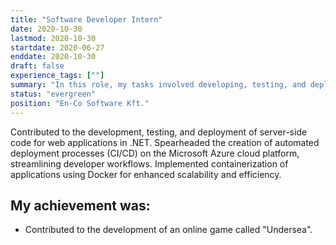 ```yaml
---
title: "Software Developer Intern"
date: 2020-10-30
lastmod: 2020-10-30
startdate: 2020-06-27
enddate: 2020-10-30
draft: false
experience_tags: [""]
summary: "In this role, my tasks involved developing, testing, and deploying server-side code for web applications in .NET, creating automated deployment processes in Microsoft Azure cloud platform, and containerizing applications using Docker, all while following a 2-week sprint cycle."
status: "evergreen"
position: "En-Co Software Kft."
---
```


Contributed to the development, testing, and deployment of server-side code for web applications in .NET. Spearheaded the creation of automated deployment processes (CI/CD) on the Microsoft Azure cloud platform, streamlining developer workflows. Implemented containerization of applications using Docker for enhanced scalability and efficiency.

## My achievement was:
- Contributed to the development of an online game called "Undersea".